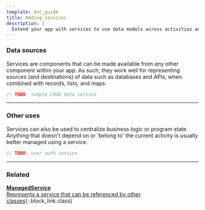 ```yaml
---
template: doc_guide
title: Adding services
description: |
  Extend your app with services to use data models across activities and views.
---
```


<section>

### Data sources

Services are components that can be made available from _any_ other component within your app. As such, they work well for representing sources (and destinations) of data such as databases and APIs, when combined with records, lists, and maps.

</section>

```typescript
// TODO: simple CRUD data service
```

---

<section>

### Other uses

Services can also be used to centralize business logic or program state. Anything that doesn't depend on or 'belong to' the current activity is usually better managed using a service.

</section>

```typescript
// TODO: user auth service
```

---

<footer>

### Related

[**ManagedService**<br>Represents a service that can be referenced by other classes](/docs/ref/ManagedService){:.block_link.class}

</footer>

